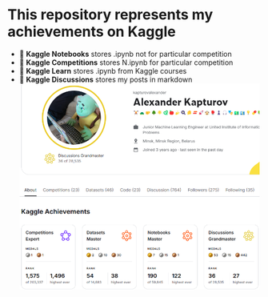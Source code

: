 # This repository represents my achievements on Kaggle
- 📂 **Kaggle Notebooks** stores .ipynb not for particular competition
- 📂 **Kaggle Competitions** stores N.ipynb for particular competition
- 📂 **Kaggle Learn** stores .ipynb from Kaggle courses
- 📂 **Kaggle Discussions** stores my posts in markdown
![profile](images/kaggle_profile.png)
